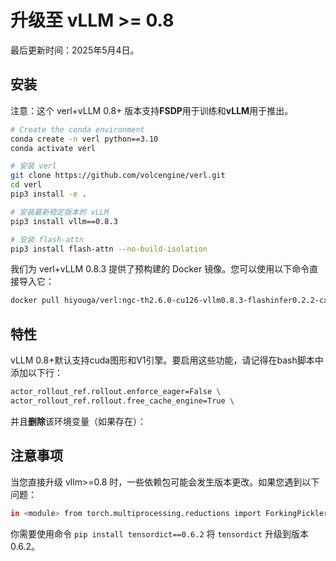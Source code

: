 # 升级至 vLLM >= 0.8

最后更新时间：2025年5月4日。

## 安装

注意：这个 verl+vLLM 0.8+ 版本支持**FSDP**用于训练和**vLLM**用于推出。

```bash
# Create the conda environment
conda create -n verl python==3.10
conda activate verl

# 安装 verl
git clone https://github.com/volcengine/verl.git
cd verl
pip3 install -e .

# 安装最新稳定版本的 vLLM
pip3 install vllm==0.8.3

# 安装 flash-attn
pip3 install flash-attn --no-build-isolation

```

我们为 verl+vLLM 0.8.3 提供了预构建的 Docker 镜像。您可以使用以下命令直接导入它：

```bash
docker pull hiyouga/verl:ngc-th2.6.0-cu126-vllm0.8.3-flashinfer0.2.2-cxx11abi0
```

## 特性

vLLM 0.8+默认支持cuda图形和V1引擎。要启用这些功能，请记得在bash脚本中添加以下行：

```bash
actor_rollout_ref.rollout.enforce_eager=False \
actor_rollout_ref.rollout.free_cache_engine=True \
```

并且**删除**该环境变量（如果存在）：

## 注意事项

当您直接升级 vllm>=0.8 时，一些依赖包可能会发生版本更改。如果您遇到以下问题：

```bash
in <module> from torch.multiprocessing.reductions import ForkingPickler ImportError: cannot import name 'ForkingPickler' from 'torch.multiprocessing.reductions' (/opt/conda/lib/python3.11/site-packages/torch/multiprocessing/reductions.py)
```

你需要使用命令 `pip install tensordict==0.6.2` 将 `tensordict` 升级到版本 0.6.2。